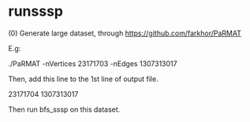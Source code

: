 # runsssp

(0) Generate large dataset, through https://github.com/farkhor/PaRMAT

E.g: 

./PaRMAT -nVertices 23171703 -nEdges 1307313017


Then, add this line to the 1st line of output file.

23171704 1307313017

Then run bfs_sssp on this dataset.



